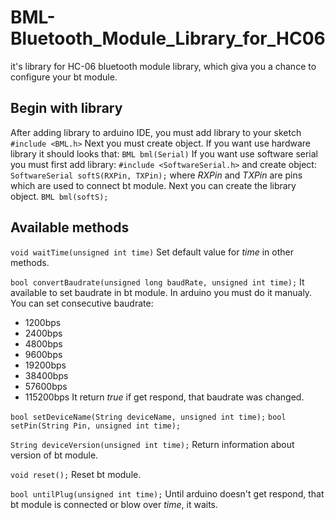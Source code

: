 # BML-Bluetooth_Module_Library_for_HC06
 it's library for HC-06 bluetooth module library, which giva you a chance to configure your bt module.
## Begin with library
After adding library to arduino IDE, you must add library to your sketch
`#include <BML.h>`
Next you must create object. If you want use hardware library it should looks that:
`BML bml(Serial)`
If you want use software serial you must first add library:
`#include <SoftwareSerial.h>`
and create object:
`SoftwareSerial softS(RXPin, TXPin);`
where *RXPin* and *TXPin* are pins which are used to connect bt module. Next you can create the library object.
`BML bml(softS);`
## Available methods
`void waitTime(unsigned int time)`
Set default value for *time* in other methods.

`bool convertBaudrate(unsigned long baudRate, unsigned int time);`
It available to set baudrate in bt module. In arduino you must do it manualy. You can set consecutive baudrate:
- 1200bps
- 2400bps
- 4800bps
- 9600bps
- 19200bps
- 38400bps
- 57600bps
- 115200bps
It return *true* if get respond, that baudrate was changed.

`bool setDeviceName(String deviceName, unsigned int time);`
`bool setPin(String Pin, unsigned int time);`

`String deviceVersion(unsigned int time);`
Return information about version of bt module.

`void reset();`
Reset bt module.

`bool untilPlug(unsigned int time);`
Until arduino doesn't get respond, that bt module is connected or blow over *time*, it waits.

